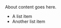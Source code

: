 <!-- ---
layout: post
title: Test
date: 2023-03-20 21:32:00
description:
tags: battery
categories: battery
--- -->

About content goes here.

- A list item
- Another list item
